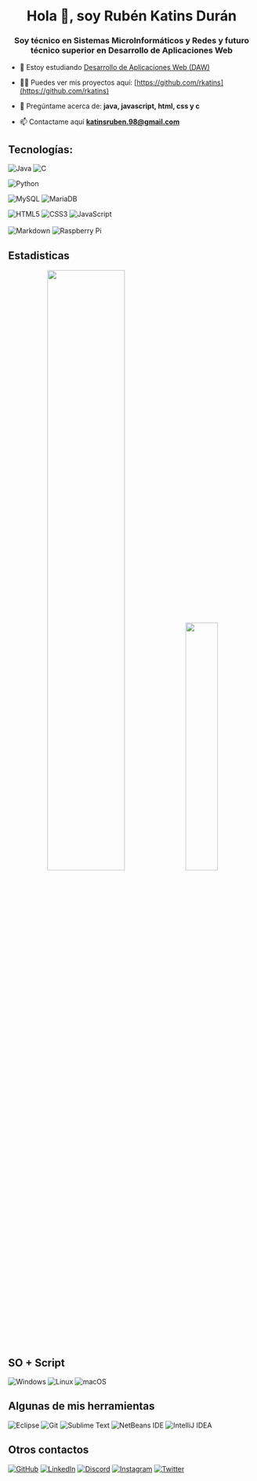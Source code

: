 <h1 align="center">Hola 👋, soy Rubén Katins Durán</h1>
<h3 align="center">Soy técnico en Sistemas MicroInformáticos y Redes y futuro técnico superior en Desarrollo de Aplicaciones Web</h3>

- 🔭 Estoy estudiando [Desarrollo de Aplicaciones Web (DAW)](https://www.juanxxiii.net/)

- 👨‍💻 Puedes ver mis proyectos aquí: [https://github.com/rkatins](https://github.com/rkatins)

- 💬 Pregúntame acerca de: **java, javascript, html, css y c**

- 📫 Contactame aquí [**katinsruben.98@gmail.com**](mailto:katinsruben.98@gmail.com)

## Tecnologías:

![Java](https://img.shields.io/badge/java-%23ED8B00.svg?style=for-the-badge&logo=java&logoColor=white)
![C](https://img.shields.io/badge/c-%2300599C.svg?style=for-the-badge&logo=c&logoColor=white)
<!--
![C#](https://img.shields.io/badge/c%23-%23239120.svg?style=for-the-badge&logo=c-sharp&logoColor=white)
![C++](https://img.shields.io/badge/c++-%2300599C.svg?style=for-the-badge&logo=c%2B%2B&logoColor=white)
![Kotlin](https://img.shields.io/badge/kotlin-%237F52FF.svg?style=for-the-badge&logo=kotlin&logoColor=white)
-->
![Python](https://img.shields.io/badge/python-yellow?style=for-the-badge&logo=python&logoColor=white)
<!--
![Ruby](https://img.shields.io/badge/ruby-%23CC342D.svg?style=for-the-badge&logo=ruby&logoColor=white)
![Swift](https://img.shields.io/badge/swift-F54A2A?style=for-the-badge&logo=swift&logoColor=white)
-->
![MySQL](https://img.shields.io/badge/mysql-826b6b.svg?style=for-the-badge&logo=mysql&logoColor=white)
![MariaDB](https://img.shields.io/badge/MariaDB-003545?style=for-the-badge&logo=mariadb&logoColor=white)
<!--
![Docker](https://img.shields.io/badge/docker-%230db7ed.svg?style=for-the-badge&logo=docker&logoColor=white)
-->
![HTML5](https://img.shields.io/badge/html5-%23E34F26.svg?style=for-the-badge&logo=html5&logoColor=white)
![CSS3](https://img.shields.io/badge/css3-%231572B6.svg?style=for-the-badge&logo=css3&logoColor=white)
![JavaScript](https://img.shields.io/badge/javascript-yellow.svg?style=for-the-badge&logo=javascript&logoColor=white)
</br></br>
![Markdown](https://img.shields.io/badge/markdown-%23000000.svg?style=for-the-badge&logo=markdown&logoColor=white)
![Raspberry Pi](https://img.shields.io/badge/-RaspberryPi-C51A4A?style=for-the-badge&logo=Raspberry-Pi)
<!--
![Arduino](https://img.shields.io/badge/-Arduino-00979D?style=for-the-badge&logo=Arduino&logoColor=white)
-->

## Estadisticas
   <p align="center">
      <img width="56%" src="https://github-readme-stats.vercel.app/api?username=rkatins&layout=compact&theme=github_dark&hide_border=true&count_private=true&show_icons=true&locale=es"/>
      <img width="36%" src="https://github-readme-stats.vercel.app/api/top-langs/?username=rkatins&layout=compact&theme=github_dark&hide_border=true&count_private=true&show_icons=true&langs_count=10&locale=es"/>
   </p>

## SO + Script
![Windows](https://img.shields.io/badge/Windows-0078D6?style=for-the-badge&logo=windows&logoColor=white)
![Linux](https://img.shields.io/badge/Linux-white?style=for-the-badge&logo=linux&logoColor=black)
![macOS](https://img.shields.io/badge/mac%20os-42aaf5?style=for-the-badge&logo=macos&logoColor=white)

## Algunas de mis herramientas
![Eclipse](https://img.shields.io/badge/Eclipse-FE7A16.svg?style=for-the-badge&logo=Eclipse&logoColor=white)
![Git](https://img.shields.io/badge/git-%23F05033.svg?style=for-the-badge&logo=git&logoColor=white)
![Sublime Text](https://img.shields.io/badge/sublime_text-%23575757.svg?style=for-the-badge&logo=sublime-text&logoColor=important)
![NetBeans IDE](https://img.shields.io/badge/NetBeansIDE-1B6AC6.svg?style=for-the-badge&logo=apache-netbeans-ide&logoColor=white)
![IntelliJ IDEA](https://img.shields.io/badge/IntelliJIDEA-000000.svg?style=for-the-badge&logo=intellij-idea&logoColor=white)

## Otros contactos
[![GitHub](https://img.shields.io/badge/github-%23121011.svg?style=for-the-badge&logo=github&logoColor=white)](https://github.com/rkatins)
[![LinkedIn](https://img.shields.io/badge/linkedin-%230077B5.svg?style=for-the-badge&logo=linkedin&logoColor=white)](https://es.linkedin.com/in/rub%C3%A9n-katins-dur%C3%A1n-4948b1144)
[![Discord](https://img.shields.io/badge/Discord-%235865F2.svg?style=for-the-badge&logo=discord&logoColor=white)](https://discordapp.com/users/4213)
[![Instagram](https://img.shields.io/badge/Instagram-%23E4405F.svg?style=for-the-badge&logo=Instagram&logoColor=white)](https://www.instagram.com/rkatins/)
[![Twitter](https://img.shields.io/badge/Twitter-%231DA1F2.svg?style=for-the-badge&logo=Twitter&logoColor=white)](https://mobile.twitter.com/rubencito_98)

<!--
## Proyectos de interes
[![Empezando-a-programarC](https://img.shields.io/github/stars/rkatins/Empezando-a-programar?label=Empezando%20a%20programar&style=social)](https://github.com/rkatins/Empezando-a-programar/tree/main/Empezar%20en%20C)
[![Empezando-a-programarJava](https://img.shields.io/github/stars/rkatins/Empezando-a-programar?label=Empezando%20a%20programar&style=social)](https://github.com/rkatins/Empezando-a-programar/tree/main/Empezar%20en%20Java)
[![Pokemon](https://img.shields.io/github/stars/rkatins/Pokemon?label=Pokemon&style=social)](https://github.com/rkatins/Pokemon)
[![Banco](https://img.shields.io/github/stars/rkatins/Banco?label=Banco&style=social)](https://github.com/rkatins/Banco)
[![DNI](https://img.shields.io/github/stars/rkatins/DNI?label=DNI&style=social)](https://github.com/rkatins/DNI)
-->

<!--
## Insignias
https://github.com/Ileriayo/markdown-badges
https://ileriayo.github.io/markdown-badges/
-->
